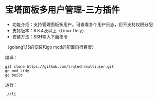 # 宝塔面板多用户管理-三方插件

- 功能介绍：支持管理面板多用户，可查看各个用户日志，但不支持权限分配
- 支持版本：6.8.4及以上（Linux Only）
- 安装方法：SSH输入下面指令


（golang1.15的安装和go mod的配置自行百度）



编译：

    git clone https://github.com/lrqtech/multiuser.git
    go mod tidy
    go build


运行：

    ./cli

